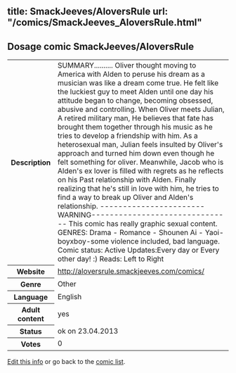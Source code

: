 title: SmackJeeves/AloversRule
url: "/comics/SmackJeeves_AloversRule.html"
---
Dosage comic SmackJeeves/AloversRule
-----------------------------------------

<p id="msg"></p>
<script type="text/javascript">
if (window.location.search === '?edit_info_mail=sent_ok') {
  var elem = document.getElementById("msg");
  elem.innerHTML = 'Edited information sucessfully sent.';
  elem.className = 'ok';
}
</script>
<table class="comicinfo">
<tr>
<th>Description</th><td>SUMMARY.......... Oliver thought moving to America with Alden to peruse his dream as a musician was like a dream come true. He felt like the luckiest guy to meet Alden until one day his attitude began to change, becoming obsessed, abusive and controlling. When Oliver meets Julian, A retired military man, He believes that fate has brought them together through his music as he tries to develop a friendship with him. As a heterosexual man, Julian feels insulted by Oliver's approach and turned him down even though he felt something for oliver. Meanwhile, Jacob who is Alden's ex lover is filled with regrets as he reflects on his Past relationship with Alden. Finally realizing that he's still in love with him, he tries to find a way to break up Oliver and Alden's relationship. -----------------------WARNING------------------------------- This comic has really graphic sexual content. GENRES: Drama - Romance - Shounen Ai - Yaoi- boyxboy-some violence included, bad language. Comic status: Active Updates:Every day or Every other day! :) Reads: Left to Right</td>
</tr>
<tr>
<th>Website</th><td><a href="http://aloversrule.smackjeeves.com/comics/">http://aloversrule.smackjeeves.com/comics/</a></td>
</tr>
<tr>
<th>Genre</th><td>Other</td>
</tr>
<tr>
<th>Language</th><td>English</td>
</tr>
<tr>
<th>Adult content</th><td>yes</td>
</tr>
<tr>
<th>Status</th><td>ok on 23.04.2013</td>
</tr>
<tr>
<th>Votes</th><td>0</td>
</tr>
</table>

[Edit this info](SmackJeeves_AloversRule_edit.html) or go back to the [comic list](../comic-index.html).
